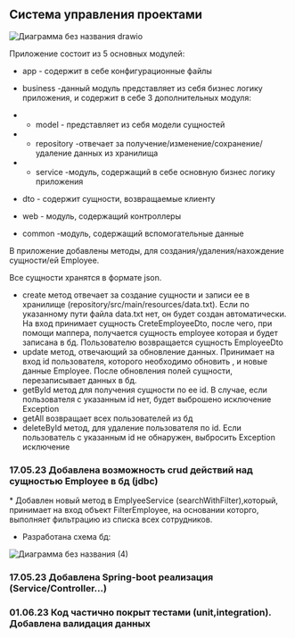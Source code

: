 <h2>Система управления проектами </h2>


![Диаграмма без названия drawio](https://github.com/turaldinio/ProjectManagementService/assets/65041919/239f1c0f-1fa5-4bea-a896-97020da0aa91)




Приложение состоит из 5 основных модулей:
* app - содержит в себе конфигурационные файлы

* business -данный модуль представляет из себя бизнес логику приложения,
и содержит в себе 3 дополнительных модуля:
* * model - представляет из себя модели сущностей 
* * repository -отвечает за получение/изменение/сохранение/удаление данных из хранилища
* * service -модуль, содержащий в себе основную бизнес логику приложения 

* dto - содержит сущности, возвращаемые клиенту
* web - модуль, содержащий контроллеры
* common -модуль, содержащий вспомогательные данные

В приложение добавлены методы, для создания/удаления/нахождение сущности/ей Employee.

Все сущности хранятся в формате json.
* create метод отвечает за создание сущности и записи ее в хранилище (repository/src/main/resources/data.txt).
Если по указанному пути файла data.txt нет, он будет создан автоматически.
На вход принимает сущность CreteEmployeeDto, после чего, при помощи маппера, получается сущность employee
которая и будет записана в бд. Пользователю возвращается сущность EmployeeDto
* update метод, отвечающий за обновление данных. Принимает на вход id пользователя, которого необходимо обновить
, и новые данные Employee. После обновления полей сущности, перезаписывает данных в бд.
* getById метод для получения сущности по ее id. В случае, если пользователя с указанным id нет,
будет выброшено исключение Exception
* getAll возвращает всех пользователей из бд
* deleteById метод, для удаление пользователя по id. Если пользователь с указанным id
не обнаружен, выбросить Exception исключение

<h3>17.05.23 Добавлена возможность crud действий над сущностью Employee в бд (jdbc)</h3>
* Добавлен новый метод в EmplyeeService (searchWithFilter),который, принимает на вход объект FilterEmployee, на основании которго, выполняет
фильтрацию из списка всех сотрудников.

* Разработана схема бд:


![Диаграмма без названия (4)](https://github.com/turaldinio/ProjectManagementService/assets/65041919/4cf692dc-ac83-42e6-aeb0-2dfdc0072615)



<h3>17.05.23 Добавлена Spring-boot реализация (Service/Controller...) </h3>
<h3>01.06.23 Код частично покрыт тестами (unit,integration). Добавлена валидация данных</h3>




